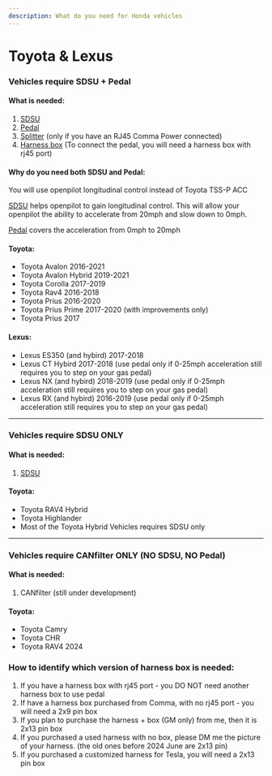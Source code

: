 ```yaml
---
description: What do you need for Honda vehicles
---
```


# Toyota & Lexus

### Vehicles require SDSU + Pedal

#### What is needed:

1. [SDSU](../beartech/sdsu-description-and-installation-guide.md)
2. [Pedal](../beartech/comma-pedal-description-and-installation-guide.md)
3. [Splitter](../beartech/splitter-description.md) (only if you have an RJ45 Comma Power connected)
4. [Harness box](../beartech/harness-and-harness-box-description.md) (To connect the pedal, you will need a harness box with rj45 port)

#### Why do you need both SDSU and Pedal:

You will use openpilot longitudinal control instead of Toyota TSS-P ACC

[SDSU](../beartech/sdsu-description-and-installation-guide.md) helps openpilot to gain longitudinal control. This will allow your openpilot the ability to accelerate from 20mph and slow down to 0mph.

[Pedal](../beartech/comma-pedal-description-and-installation-guide.md) covers the acceleration from 0mph to 20mph

#### Toyota:

* Toyota Avalon 2016-2021
* Toyota Avalon Hybrid 2019-2021
* Toyota Corolla 2017-2019
* Toyota Rav4 2016-2018
* Toyota Prius 2016-2020
* Toyota Prius Prime 2017-2020 (with improvements only)
* Toyota Prius 2017

#### **Lexus:**

* Lexus ES350 (and hybird)  2017-2018
* Lexus CT Hybird 2017-2018 (use pedal only if 0-25mph acceleration still requires you to step on your gas pedal)
* Lexus NX  (and hybird) 2018-2019 (use pedal only if 0-25mph acceleration still requires you to step on your gas pedal)
* Lexus RX  (and hybird) 2016-2019 (use pedal only if 0-25mph acceleration still requires you to step on your gas pedal)

***

### Vehicles require SDSU ONLY

#### What is needed:

1. [SDSU](../beartech/sdsu-description-and-installation-guide.md)

#### Toyota:

* Toyota RAV4 Hybrid&#x20;
* Toyota Highlander&#x20;
* Most of the Toyota Hybrid Vehicles requires SDSU only

***

### Vehicles require CANfilter ONLY (NO SDSU, NO Pedal)

#### What is needed:

1. CANfilter (still under development)

#### Toyota:

* Toyota Camry
* Toyota CHR
* Toyota RAV4 2024

### How to identify which version of harness box is needed:

1. If you have a harness box with rj45 port - you DO NOT need another harness box to use pedal
2. If have a harness box purchased from Comma, with no rj45 port - you will need a 2x9 pin box
3. If you plan to purchase the harness + box (GM only) from me, then it is 2x13 pin box
4. If you purchased a used harness with no box, please DM me the picture of your harness. (the old ones before 2024 June are 2x13 pin)
5. If you purchased a customized harness for Tesla, you will need a 2x13 pin box
